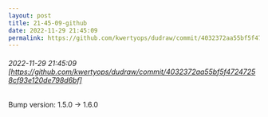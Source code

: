 ```yaml
---
layout: post
title: 21-45-09-github
date: 2022-11-29 21:45:09
permalink: https://github.com/kwertyops/dudraw/commit/4032372aa55bf5f47247258cf93e120de798d6bf
---
```


###### 2022-11-29 21:45:09 [https://github.com/kwertyops/dudraw/commit/4032372aa55bf5f47247258cf93e120de798d6bf]
Bump version: 1.5.0 → 1.6.0
